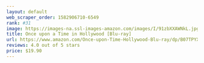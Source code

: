 ```yaml
---
layout: default 
﻿web_scraper_order: 1582906710-6549
rank: #31
image: https://images-na.ssl-images-amazon.com/images/I/91zbXXAWNkL.jpg
title: Once upon a Time in Hollywood [Blu-ray]
url: https://www.amazon.com/Once-upon-Time-Hollywood-Blu-ray/dp/B07TPYXPJ1/ref=zg_mw_movies-tv_31?_encoding=UTF8&psc=1&refRID=0STWD1YRS3TMPPRB8GBJ
reviews: 4.0 out of 5 stars
price: $19.90 
---
```

